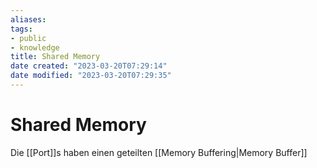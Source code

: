 ```yaml
---
aliases: 
tags:
- public
- knowledge
title: Shared Memory
date created: "2023-03-20T07:29:14"
date modified: "2023-03-20T07:29:35"
---
```


# Shared Memory

Die [[Port]]s haben einen geteilten [[Memory Buffering|Memory Buffer]]
